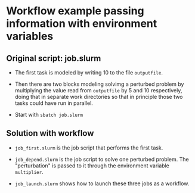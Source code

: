 # Workflow example passing information with environment variables

## Original script: job.slurm

  * The first task is modeled by writing 10 to the file ``outputfile``.

  * Then there are two blocks modeling solvimg a perturbed problem by
    multiplying the value read from ``outputfile`` by 5 and 10 respectively,
    doing that in separate work directories so that in principle those two
    tasks could have run in parallel.

  * Start with ``sbatch job.slurm``

## Solution with workflow

  * ``job_first.slurm`` is the job script that performs the first task.

  * ``job_depend.slurm`` is the job script to solve one perturbed problem.
    The "perturbation" is passed to it through the environment variable
    ``multiplier``.

  * ``job_launch.slurm`` shows how to launch these three jobs as a workflow.
